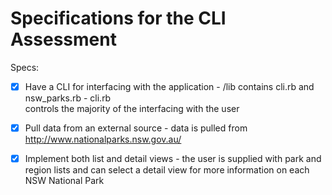 # Specifications for the CLI Assessment

Specs:
- [X] Have a CLI for interfacing with the application - /lib contains cli.rb and nsw_parks.rb - cli.rb 		
	  controls the majority of the interfacing with the user
- [X] Pull data from an external source - data is pulled from http://www.nationalparks.nsw.gov.au/
- [X] Implement both list and detail views - the user is supplied with park and region lists and can select 	  a detail view for more information on each NSW National Park

